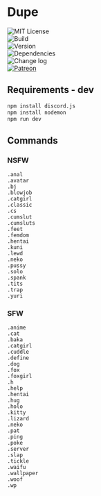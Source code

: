 # Dupe  
  
![MIT License](https://moyshik7.github.io/dis/license.svg)  
![Build](https://moyshik7.github.io/dis/build.svg)  
![Version](https://moyshik7.github.io/dis/version.svg)  
![Dependencies](https://moyshik7.github.io/dis/dependency.svg)  
![Change log](https://moyshik7.github.io/dis/changelog.svg)  
[![Patreon](https://moyshik7.github.io/dis/patreon.svg)](https://www.patreon.com/plubin)  
  
## Requirements - dev  
  
```bash
npm install discord.js
npm install nodemon
npm run dev
```
  
## Commands  
  
### NSFW  
  
`.anal`  
`.avatar`  
`.bj`  
`.blowjob`  
`.catgirl`  
`.classic`  
`.cs`  
`.cumslut`  
`.cumsluts`  
`.feet`  
`.femdom`  
`.hentai`  
`.kuni`  
`.lewd`  
`.neko`  
`.pussy`  
`.solo`  
`.spank`  
`.tits`  
`.trap`  
`.yuri`  
  
### SFW  
  
`.anime`  
`.cat`  
`.baka`  
`.catgirl`  
`.cuddle`  
`.define`  
`.dog`  
`.fox`  
`.foxgirl`  
`.h`  
`.help`  
`.hentai`  
`.hug`  
`.holo`  
`.kitty`  
`.lizard`  
`.neko`  
`.pat`  
`.ping`  
`.poke`  
`.server`  
`.slap`  
`.tickle`  
`.waifu`  
`.wallpaper`  
`.woof`  
`.wp`  
  